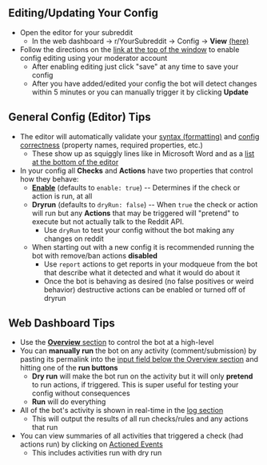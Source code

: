 ## Editing/Updating Your Config

* Open the editor for your subreddit
    * In the web dashboard \-> r/YourSubreddit \-> Config -> **View** [(here)](/docs/screenshots/config/config.jpg)
* Follow the directions on the [link at the top of the window](/docs/screenshots/config/save.png) to enable config editing using your moderator account
    * After enabling editing just click "save" at any time to save your config
    * After you have added/edited your config the bot will detect changes within 5 minutes or you can manually trigger it by clicking **Update**

## General Config (Editor) Tips

* The editor will automatically validate your [syntax (formatting)](/docs/screenshots/config/syntax.png) and [config correctness](/docs/screenshots/config/correctness.png) (property names, required properties, etc.)
    * These show up as squiggly lines like in Microsoft Word and as a [list at the bottom of the editor](/docs/screenshots/config/errors.png)
* In your config all **Checks** and **Actions** have two properties that control how they behave:
    * [**Enable**](/docs/screenshots/config/enable.png) (defaults to `enable: true`) -- Determines if the check or action is run, at all
    * **Dryrun** (defaults to `dryRun: false`) -- When `true` the check or action will run but any **Actions** that may be triggered will "pretend" to execute but not actually talk to the Reddit API.
      * Use `dryRun` to test your config without the bot making any changes on reddit
    * When starting out with a new config it is recommended running the bot with remove/ban actions **disabled**
        * Use `report` actions to get reports in your modqueue from the bot that describe what it detected and what it would do about it
        * Once the bot is behaving as desired (no false positives or weird behavior) destructive actions can be enabled or turned off of dryrun

## Web Dashboard Tips

* Use the [**Overview** section](/docs/screenshots/botOperations.png) to control the bot at a high-level
* You can **manually run** the bot on any activity (comment/submission) by pasting its permalink into the [input field below the Overview section](/docs/screenshots/runInput.png) and hitting one of the **run buttons**
    * **Dry run** will make the bot run on the activity but it will only **pretend** to run actions, if triggered. This is super useful for testing your config without consequences
    * **Run** will do everything
* All of the bot's activity is shown in real-time in the [log section](/docs/screenshots/logs.png)
    * This will output the results of all run checks/rules and any actions that run
* You can view summaries of all activities that triggered a check (had actions run) by clicking on [Actioned Events](/docs/screenshots/actionsEvents.png)
    * This includes activities run with dry run
